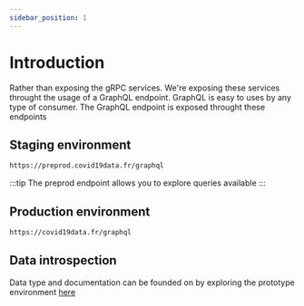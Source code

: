 ```yaml
---
sidebar_position: 1
---
```


# Introduction

Rather than exposing the gRPC services. We're exposing these services throught the usage of a GraphQL endpoint. GraphQL is easy to uses by any type of consumer. The GraphQL endpoint is exposed throught these endpoints

## Staging environment

```bash
https://preprod.covid19data.fr/graphql
```

:::tip
The preprod endpoint allows you to explore queries available
:::


## Production environment

```bash
https://covid19data.fr/graphql
```

## Data introspection

Data type and documentation can be founded on by exploring the prototype environment [here](https://preprod.covid19data.fr/graphql)
